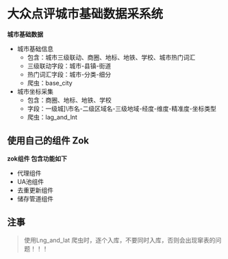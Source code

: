 # 大众点评城市基础数据采系统

**城市基础数据**

- 城市基础信息
    - 包含：城市三级联动、商圈、地标、地铁、学校、城市热门词汇
    - 三级联动字段：城市-县镇-街道
    - 热门词汇字段：城市-分类-细分
    - 爬虫：base_city
- 城市坐标采集
    - 包含：商圈、地标、地铁、学校
    - 字段：一级城]\市名-二级区域名-三级地域-经度-维度-精准度-坐标类型
    - 爬虫：lag_and_lnt



## 使用自己的组件 Zok

**zok组件 包含功能如下**
- 代理组件
- UA池组件
- 去重更新组件
- 储存管道组件


## 注事
> 使用Lng_and_lat 爬虫时，逐个入库，不要同时入库，否则会出现窜表的问题！！！


